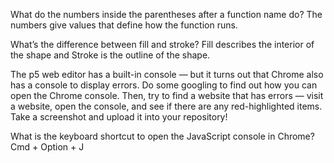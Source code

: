 What do the numbers inside the parentheses after a function name do?
The numbers give values that define how the function runs. 

What’s the difference between fill and stroke?
Fill describes the interior of the shape and Stroke is the outline of the shape.

The p5 web editor has a built-in console — but it turns out that Chrome also has a console to display errors. Do some googling to find out how you can open the Chrome console. Then, try to find a website that has errors — visit a website, open the console, and see if there are any red-highlighted items. Take a screenshot and upload it into your repository!

What is the keyboard shortcut to open the JavaScript console in Chrome?
Cmd + Option + J
